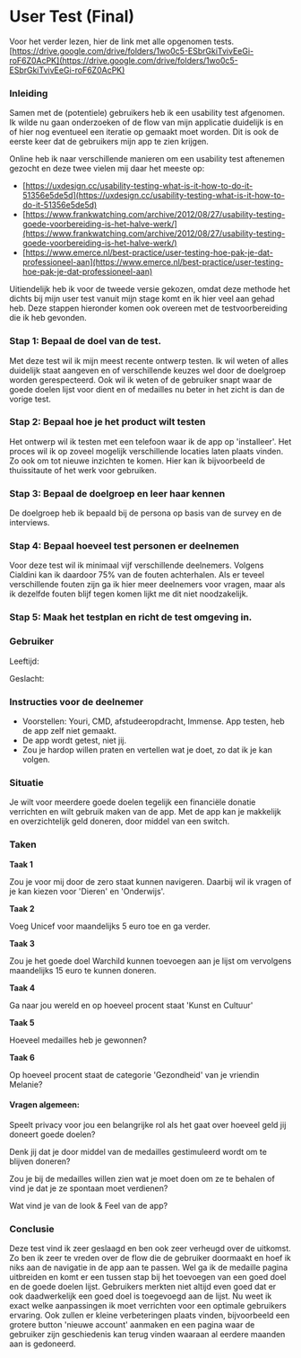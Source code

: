 # User Test \(Final\)

Voor het verder lezen, hier de link met alle opgenomen tests.  
[https://drive.google.com/drive/folders/1wo0c5-ESbrGkiTvivEeGi-roF6Z0AcPK](https://drive.google.com/drive/folders/1wo0c5-ESbrGkiTvivEeGi-roF6Z0AcPK)

### Inleiding

Samen met de \(potentiele\) gebruikers heb ik een usability test afgenomen. Ik wilde nu gaan onderzoeken of de flow van mijn applicatie duidelijk is en of hier nog eventueel een iteratie op gemaakt moet worden. Dit is ook de eerste keer dat de gebruikers mijn app te zien krijgen.

Online heb ik naar verschillende manieren om een usability test aftenemen gezocht en deze twee vielen mij daar het meeste op:

* [https://uxdesign.cc/usability-testing-what-is-it-how-to-do-it-51356e5de5d](https://uxdesign.cc/usability-testing-what-is-it-how-to-do-it-51356e5de5d)
* [https://www.frankwatching.com/archive/2012/08/27/usability-testing-goede-voorbereiding-is-het-halve-werk/](https://www.frankwatching.com/archive/2012/08/27/usability-testing-goede-voorbereiding-is-het-halve-werk/)
* [https://www.emerce.nl/best-practice/user-testing-hoe-pak-je-dat-professioneel-aan](https://www.emerce.nl/best-practice/user-testing-hoe-pak-je-dat-professioneel-aan)

Uitiendelijk heb ik voor de tweede versie gekozen, omdat deze methode het dichts bij mijn user test vanuit mijn stage komt en ik hier veel aan gehad heb. Deze stappen hieronder komen ook overeen met de testvoorbereiding die ik heb gevonden.

### **Stap 1: Bepaal de doel van de test.**

Met deze test wil ik mijn meest recente ontwerp testen. Ik wil weten of alles duidelijk staat aangeven en of verschillende keuzes wel door de doelgroep worden gerespecteerd. Ook wil ik weten of de gebruiker snapt waar de goede doelen lijst voor dient en of medailles nu beter in het zicht is dan de vorige test.

### **Stap 2: Bepaal hoe je het product wilt testen**

Het ontwerp wil ik testen met een telefoon waar ik de app op 'installeer'. Het proces wil ik op zoveel mogelijk verschillende locaties laten plaats vinden. Zo ook om tot nieuwe inzichten te komen. Hier kan ik bijvoorbeeld de thuissitaute of het werk voor gebruiken.

### **Stap 3: Bepaal de doelgroep en leer haar kennen**

De doelgroep heb ik bepaald bij de persona op basis van de survey en de interviews.

### **Stap 4: Bepaal hoeveel test personen er deelnemen**

Voor deze test wil ik minimaal vijf verschillende deelnemers. Volgens Cialdini kan ik daardoor 75% van de fouten achterhalen. Als er teveel verschillende fouten zijn ga ik hier meer deelnemers voor vragen, maar als ik dezelfde fouten blijf tegen komen lijkt me dit niet noodzakelijk.

### **Stap 5: Maak het testplan en richt de test omgeving in.**

### Gebruiker

Leeftijd:

Geslacht:

### Instructies **voor de deelnemer**

* Voorstellen: Youri, CMD, afstudeeropdracht, Immense. App testen, heb de app zelf niet gemaakt. 
* De app wordt getest, niet jij. 
* Zou je hardop willen praten en vertellen wat je doet, zo dat ik je kan volgen.

### Situatie

Je wilt voor meerdere goede doelen tegelijk een financiële donatie verrichten en wilt gebruik maken van de app. Met de app kan je makkelijk en overzichtelijk geld doneren, door middel van een switch.

### Taken

**Taak 1**

Zou je voor mij door de zero staat kunnen navigeren. Daarbij wil ik vragen of je kan kiezen voor 'Dieren' en 'Onderwijs'.

**Taak 2**

Voeg Unicef voor maandelijks 5 euro toe en ga verder.

**Taak 3**

Zou je het goede doel Warchild kunnen toevoegen aan je lijst om vervolgens maandelijks 15 euro te kunnen doneren.

**Taak 4**

Ga naar jou wereld en op hoeveel procent staat 'Kunst en Cultuur'

**Taak 5**

Hoeveel medailles heb je gewonnen?

**Taak 6**

Op hoeveel procent staat de categorie 'Gezondheid' van je vriendin Melanie?

#### Vragen algemeen:

Speelt privacy voor jou een belangrijke rol als het gaat over hoeveel geld jij doneert goede doelen?

Denk jij dat je door middel van de medailles gestimuleerd wordt om te blijven doneren?

Zou je bij de medailles willen zien wat je moet doen om ze te behalen of vind je dat je ze spontaan moet verdienen?

Wat vind je van de look & Feel van de app?

### Conclusie

Deze test vind ik zeer geslaagd en ben ook zeer verheugd over de uitkomst. Zo ben ik zeer te vreden over de flow die de gebruiker doormaakt en hoef ik niks aan de navigatie in de app aan te passen. Wel ga ik de medaille pagina uitbreiden en komt er een tussen stap bij het toevoegen van een goed doel en de goede doelen lijst. Gebruikers merkten niet altijd even goed dat er ook daadwerkelijk een goed doel is toegevoegd aan de lijst. Nu weet ik exact welke aanpassingen ik moet verrichten voor een optimale gebruikers ervaring. Ook zullen er kleine verbeteringen plaats vinden, bijvoorbeeld een grotere button 'nieuwe account' aanmaken en een pagina waar de gebruiker zijn geschiedenis kan terug vinden waaraan al eerdere maanden aan is gedoneerd.



